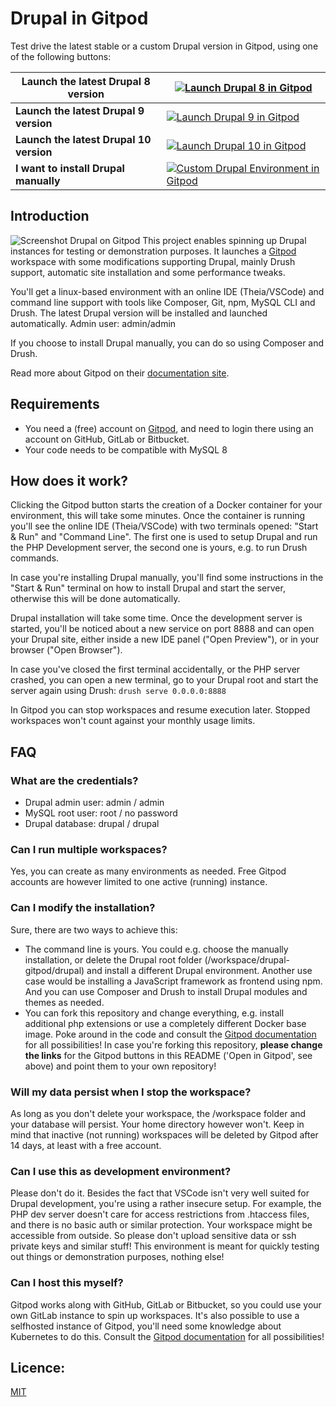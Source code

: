 # Drupal in Gitpod

Test drive the latest stable or a custom Drupal version in Gitpod, using one of the following buttons:
  
|**Launch the latest Drupal 8 version**|[![Launch Drupal 8 in Gitpod](https://gitpod.io/button/open-in-gitpod.svg)](https://gitpod.io/#DRUPAL_MAJOR=8/https://github.com/TmEuMail-2020/drupal-gitpod)|
|-|-|
|**Launch the latest Drupal 9 version**|[![Launch Drupal 9 in Gitpod](https://gitpod.io/button/open-in-gitpod.svg)](https://gitpod.io/#DRUPAL_MAJOR=9/https://github.com/TmEuMail-2020/drupal-gitpod)|
|**Launch the latest Drupal 10 version**|[![Launch Drupal 10 in Gitpod](https://gitpod.io/button/open-in-gitpod.svg)](https://gitpod.io/#DRUPAL_MAJOR=10/https://github.com/TmEuMail-2020/drupal-gitpod)|
|**I want to install Drupal manually**|[![Custom Drupal Environment in Gitpod](https://gitpod.io/button/open-in-gitpod.svg)](https://gitpod.io/#DRUPAL_MAJOR=none/https://github.com/TmEuMail-2020/drupal-gitpod)|

## Introduction

![Screenshot Drupal on Gitpod](https://repository-images.githubusercontent.com/299027069/cf3d5480-00d1-11eb-83e4-e52eefc2f38f)
This project enables spinning up Drupal instances for testing or demonstration purposes. It launches a [Gitpod](https://gitpod.io) workspace with
some modifications supporting Drupal, mainly Drush support, automatic site installation and some performance tweaks.

You'll get a linux-based environment with an online IDE (Theia/VSCode) and command line support with tools like Composer, Git, npm, MySQL CLI and Drush. The latest Drupal version will be installed and launched automatically. Admin user: admin/admin

If you choose to install Drupal manually, you can do so using Composer and Drush.

Read more about Gitpod on their [documentation site](https://www.gitpod.io/docs/).

## Requirements

* You need a (free) account on [Gitpod](https://gitpod.io), and need to login there using an account on GitHub, GitLab or Bitbucket.
* Your code needs to be compatible with MySQL 8

## How does it work?

Clicking the Gitpod button starts the creation of a Docker container for your environment, this will take some minutes. Once the container is
running you'll see the online IDE (Theia/VSCode) with two terminals opened: "Start & Run" and "Command Line". The first one is used to setup Drupal
and run the PHP Development server, the second one is yours, e.g. to run Drush commands.

In case you're installing Drupal manually, you'll find some instructions in the "Start & Run" terminal on how to install Drupal and start the server, otherwise this will be done automatically.

Drupal installation will take some time. Once the development server is started, you'll be noticed about a new service on port 8888 and
can open your Drupal site, either inside a new IDE panel ("Open Preview"), or in your browser ("Open Browser").

In case you've closed the first terminal accidentally, or the PHP server crashed, you can open a new terminal, go to your Drupal root and start the server again using Drush: `drush serve 0.0.0.0:8888`

In Gitpod you can stop workspaces and resume execution later. Stopped workspaces won't count against your monthly usage limits.

## FAQ

### What are the credentials?
* Drupal admin user: admin / admin
* MySQL root user: root / no password
* Drupal database: drupal / drupal

### Can I run multiple workspaces?
Yes, you can create as many environments as needed. Free Gitpod accounts are however limited to one active (running) instance.

### Can I modify the installation?
Sure, there are two ways to achieve this:
* The command line is yours. You could e.g. choose the manually installation, or delete the Drupal root folder (/workspace/drupal-gitpod/drupal) and install a different Drupal environment. Another use case would be installing a JavaScript framework as frontend using npm. And you can use Composer and Drush to install Drupal modules and themes as needed.
* You can fork this repository and change everything, e.g. install additional php extensions or use a completely different Docker base image. Poke around in the code and consult the [Gitpod documentation](https://www.gitpod.io/docs/) for all possibilities!
In case you're forking this repository, **please change the links** for the Gitpod buttons in this README ('Open in Gitpod', see above) and point them to your own repository!

### Will my data persist when I stop the workspace?
As long as you don't delete your workspace, the /workspace folder and your database will persist. Your home directory however won't. Keep in mind that inactive (not running) workspaces will be deleted by Gitpod after 14 days, at least with a free account.

### Can I use this as development environment?
Please don't do it. Besides the fact that VSCode isn't very well suited for Drupal development, you're using a rather insecure setup. For example, the PHP dev server doesn't care for access restrictions from .htaccess files, and there is no basic auth or similar protection. Your workspace might be accessible from outside. So please don't upload sensitive data or ssh private keys and similar stuff! This environment is meant for quickly testing out things or demonstration purposes, nothing else!

### Can I host this myself?
Gitpod works along with GitHub, GitLab or Bitbucket, so you could use your own GitLab instance to spin up workspaces. It's also possible to use a selfhosted instance of Gitpod, you'll need some knowledge about Kubernetes to do this. Consult the [Gitpod documentation](https://www.gitpod.io/docs/) for all possibilities!

## Licence:
[MIT](https://choosealicense.com/licenses/mit/)
